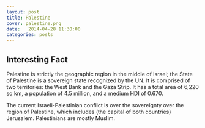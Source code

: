 ```yaml
---
layout: post
title: Palestine
cover: palestine.png
date:   2014-04-28 11:30:00
categories: posts
---
```


## Interesting Fact

Palestine is strictly the geographic region in the middle of Israel; the State of Palestine is a sovereign state recognized by the UN. It is comprised of two territories: the West Bank and the Gaza Strip. It has a total area of 6,220 sq km, a population of 4.5 million, and a medium HDI of 0.670.

The current Israeli-Palestinian conflict is over the sovereignty over the region of Palestine, which includes (the capital of both countries) Jerusalem. Palestinians are mostly Muslim. 


